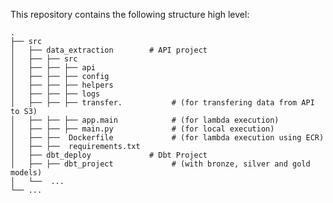 This repository contains the following structure high level:

    .
    ├── src                    
    │   ├── data_extraction        # API project
    │   ├── ├── src
    │   ├── ├── ├── api
    │   ├── ├── ├── config
    │   ├── ├── ├── helpers
    │   ├── ├── ├── logs
    │   ├── ├── ├── transfer.           # (for transfering data from API to S3)
    │   ├── ├── ├── app.main            # (for lambda execution)
    │   ├── ├── ├── main.py             # (for local execution)
    │   ├── ├──  Dockerfile             # (for lambda execution using ECR) 
    │   ├── ├──  requirements.txt   
    │   ├── dbt_deploy             # Dbt Project
    │   ├── ├── dbt_project             # (with bronze, silver and gold models)
    │   └──  ...                 
    └── ...
